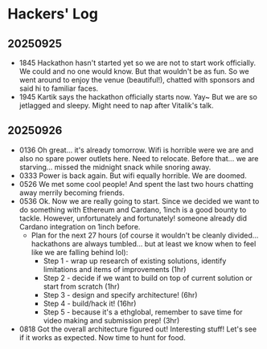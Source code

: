 # Hackers' Log

## 20250925 
* 1845 Hackathon hasn't started yet so we are not to start work officially. We could and no one would know. But that wouldn't be as fun. So we went around to enjoy the venue (beautiful!), chatted with sponsors and said hi to familiar faces.
* 1945 Kartik says the hackathon officially starts now. Yay~ But we are so jetlagged and sleepy. Might need to nap after Vitalik's talk.


## 20250926
* 0136 Oh great... it's already tomorrow. Wifi is horrible were we are and also no spare power outlets here. Need to relocate. Before that... we are starving... missed the midnight snack while snoring away.
* 0333 Power is back again. But wifi equally horrible. We are doomed.
* 0526 We met some cool people! And spent the last two hours chatting away merrily becoming friends.
* 0536 Ok. Now we are really going to start. Since we decided we want to do something with Ethereum and Cardano, 1inch is a good bounty to tackle. However, unfortunately and fortunately! someone already did Cardano integration on 1inch before. 
  * Plan for the next 27 hours (of course it wouldn't be cleanly divided... hackathons are always tumbled... but at least we know when to feel like we are falling behind lol):
    - Step 1 - wrap up research of existing solutions, identify limitations and items of improvements (1hr)
    - Step 2 - decide if we want to build on top of current solution or start from scratch (1hr)
    - Step 3 - design and specify architecture! (6hr)
    - Step 4 - build/hack it! (16hr)
    - Step 5 - because it's a ethglobal, remember to save time for video making and submission prep! (3hr)
* 0818 Got the overall architecture figured out! Interesting stuff! Let's see if it works as expected. Now time to hunt for food.
